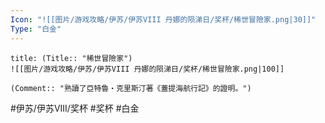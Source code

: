 ```yaml
---
Icon: "![[图片/游戏攻略/伊苏/伊苏VIII 丹娜的陨涕日/奖杯/稀世冒險家.png|30]]"
Type: "白金"
---
```

```ad-common-platinum-trophy
title: (Title:: "稀世冒險家")
![[图片/游戏攻略/伊苏/伊苏VIII 丹娜的陨涕日/奖杯/稀世冒險家.png|100]]

(Comment:: "熟讀了亞特魯・克里斯汀著《蓋提海航行記》的證明。")
```

#伊苏/伊苏VIII/奖杯 #奖杯 #白金
